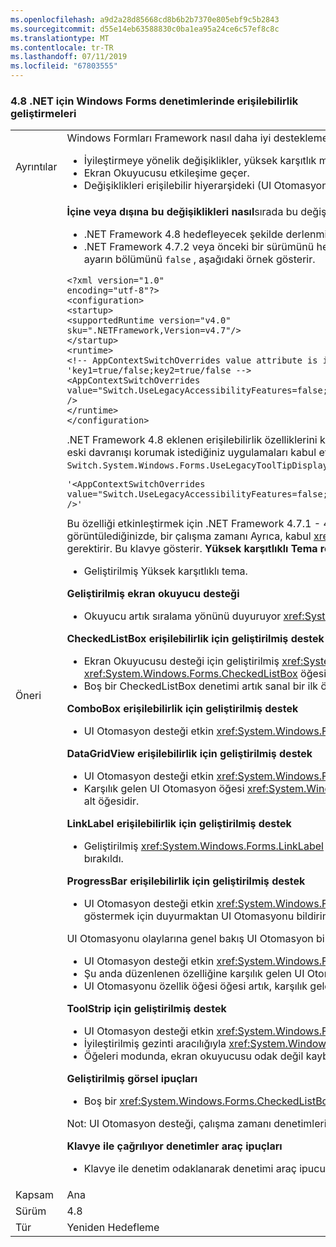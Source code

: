 ```yaml
---
ms.openlocfilehash: a9d2a28d85668cd8b6b2b7370e805ebf9c5b2843
ms.sourcegitcommit: d55e14eb63588830c0ba1ea95a24ce6c57ef8c8c
ms.translationtype: MT
ms.contentlocale: tr-TR
ms.lasthandoff: 07/11/2019
ms.locfileid: "67803555"
---
```

### <a name="accessibility-improvements-in-windows-forms-controls-for-net-48"></a>4\.8 .NET için Windows Forms denetimlerinde erişilebilirlik geliştirmeleri

|   |   |
|---|---|
|Ayrıntılar|Windows Formları Framework nasıl daha iyi desteklemek için erişilebilirlik teknolojileriyle Windows Forms müşteriler çalıştığını geliştirmeye devam ediyor. Bunlar aşağıdaki değişiklikleri içerir:<ul><li>İyileştirmeye yönelik değişiklikler, yüksek karşıtlık modunda görüntüleyin.</li><li>Ekran Okuyucusu etkileşime geçer.</li><li>Değişiklikleri erişilebilir hiyerarşideki (UI Otomasyon ağacı gezinmeyi artırma).</li></ul>|
|Öneri|<strong>İçine veya dışına bu değişiklikleri nasıl</strong>sırada bu değişiklikleri yararlanmak uygulama için .NET Framework 4.8 üzerinde çalıştırmanız gerekir. Uygulamaya bu değişiklikler aşağıdaki yollardan birini, kabul edebileceğiniz:<ul><li>.NET Framework 4.8 hedefleyecek şekilde derlenmiştir. Bu erişilebilirlik değişiklikler, .NET Framework 4.8 hedefleyen Windows Forms uygulamaları üzerinde varsayılan olarak etkinleştirilir.</li><li>.NET Framework 4.7.2 veya önceki bir sürümünü hedefleyen ve eski erişilebilirlik davranışları dışında aşağıdakileri ekleyerek bölgedeyse [AppContext anahtar](https://docs.microsoft.com/dotnet/framework/configure-apps/file-schema/runtime/appcontextswitchoverrides-element) için <code>&lt;runtime&gt;</code> uygulama yapılandırma dosyasını ve bu ayarın bölümünü <code>false</code> , aşağıdaki örnek gösterir.</li></ul><pre><code class="lang-xml">&lt;?xml version=&quot;1.0&quot; encoding=&quot;utf-8&quot;?&gt;&#13;&#10;&lt;configuration&gt;&#13;&#10;&lt;startup&gt;&#13;&#10;&lt;supportedRuntime version=&quot;v4.0&quot; sku=&quot;.NETFramework,Version=v4.7&quot;/&gt;&#13;&#10;&lt;/startup&gt;&#13;&#10;&lt;runtime&gt;&#13;&#10;&lt;!-- AppContextSwitchOverrides value attribute is in the form of &#39;key1=true/false;key2=true/false  --&gt;&#13;&#10;&lt;AppContextSwitchOverrides value=&quot;Switch.UseLegacyAccessibilityFeatures=false;Switch.UseLegacyAccessibilityFeatures.2=false;Switch.UseLegacyAccessibilityFeatures.3=false&quot; /&gt;&#13;&#10;&lt;/runtime&gt;&#13;&#10;&lt;/configuration&gt;&#13;&#10;</code></pre>.NET Framework 4.8 eklenen erişilebilirlik özelliklerini kabul etmek için de .NET Framework 4.7.1 ve de 4.7.2 erişilebilirlik özelliklerine kabul gerekir olduğunu unutmayın. .NET Framework 4.8 hedefleyen ve erişilebilirlik eski davranışı korumak istediğiniz uygulamaları kabul etme eski erişilebilirlik özelliklerinin kullanımı için açıkça ayarlayarak bu AppContext anahtar <code>true</code>. Araç İpucu çağırma Destek klavye etkinleştirme gerektirir ekleme <code>Switch.System.Windows.Forms.UseLegacyToolTipDisplay=false</code> AppContextSwitchOverrides değer satırına:<pre><code class="lang-xml">&#39;&lt;AppContextSwitchOverrides value=&quot;Switch.UseLegacyAccessibilityFeatures=false;Switch.UseLegacyAccessibilityFeatures.2=false;Switch.UseLegacyAccessibilityFeatures.3=false;Switch.System.Windows.Forms.UseLegacyToolTipDisplay=false&quot; /&gt;&#39;&#13;&#10;</code></pre>Bu özelliği etkinleştirmek için .NET Framework 4.7.1 - 4.8 yukarıda sözü edilen erişilebilirlik özelliklerini seçim gerektiğini unutmayın. Erişilebilirlik özellikleri abone değil, ancak araç ipucu hiçbirini özellik görüntülediğinizde, bir çalışma zamanı Ayrıca, kabul <xref:System.NotSupportedException> ilk bu özelliklere erişim için oluşturulur. Özel durum iletisi araç ipuçları erişilebilirlik geliştirmeleri düzeyi 3 etkinleştirilmesini gerektirir. Bu klavye gösterir. <strong>Yüksek karşıtlıklı Tema renkleri kullanın, işletim sistemi tarafından tanımlanan</strong><ul><li>Geliştirilmiş Yüksek karşıtlıklı tema.</li></ul><strong>Geliştirilmiş ekran okuyucu desteği</strong><ul><li>Okuyucu artık sıralama yönünü duyuruyor <xref:System.Windows.Forms.DataGridViewColumn> Duyurusu, erişilebilir bir adı, bir <xref:System.Windows.Forms.DataGridViewCell>.</li></ul><strong>CheckedListBox erişilebilirlik için geliştirilmiş destek</strong><ul><li>Ekran Okuyucusu desteği için geliştirilmiş <xref:System.Windows.Forms.CheckedListBox> denetimi. İçin gezinirken <xref:System.Windows.Forms.CheckedListBox> klavyeyi kullanarak denetim, ekran okuyucusu odaklanır <xref:System.Windows.Forms.CheckedListBox> öğesini ve bunu duyurur.</li><li>Boş bir CheckedListBox denetimi artık sanal bir ilk öğe için Denetim odaklanmış olur edilirken bir odak dikdörtgeni sahiptir.</li></ul><strong>ComboBox erişilebilirlik için geliştirilmiş destek</strong><ul><li>UI Otomasyon desteği etkin <xref:System.Windows.Forms.ComboBox> denetiminin UI Otomasyonu bildirimleri ve diğer UI Otomasyon özelliklerini kullanma olanağı.</li></ul><strong>DataGridView erişilebilirlik için geliştirilmiş destek</strong><ul><li>UI Otomasyon desteği etkin <xref:System.Windows.Forms.DataGridView> denetimi ile UI Otomasyonu bildirimleri ve diğer UI Otomasyon özelliklerini kullanma olanağı.</li><li>Karşılık gelen UI Otomasyon öğesi <xref:System.Windows.Forms.DataGridViewComboBoxEditingControl> veya <xref:System.Windows.Forms.DataGridViewTextBoxEditingControl> artık karşılık gelen düzenleme hücre bir alt öğesidir.</li></ul><strong>LinkLabel erişilebilirlik için geliştirilmiş destek</strong><ul><li>Geliştirilmiş <xref:System.Windows.Forms.LinkLabel> erişilebilirlik denetimi: Ekran Okuyucusu, bağlantıyı devre dışı durumunu duyuruyor karşılık gelen <xref:System.Windows.Forms.LinkLabel> denetimi devre dışı bırakıldı.</li></ul><strong>ProgressBar erişilebilirlik için geliştirilmiş destek</strong><ul><li>UI Otomasyon desteği etkin <xref:System.Windows.Forms.ProgressBar> denetim UI Otomasyonu bildirimleri ve diğer UI Otomasyon özelliklerini kullanma olanağı. Geliştiriciler artık, ekran okuyucusu, ilerlemeyi göstermek için duyurmaktan UI Otomasyonu bildirimlerini kullanma olanağına sahip olursunuz.</li></ul>UI Otomasyonu olaylarına genel bakış UI Otomasyon bildirim olayları dahil, genel bir bakış için bkz. [UI Otomasyonu olaylarına genel bakış](https://docs.microsoft.com/en-us/windows/desktop/WinAuto/uiauto-eventsoverview). <strong>PropertyGrid erişilebilirlik için geliştirilmiş destek</strong><ul><li>UI Otomasyon desteği etkin <xref:System.Windows.Forms.PropertyGrid> denetiminin UI Otomasyonu bildirimleri ve diğer UI Otomasyon özelliklerini kullanma olanağı.</li><li>Şu anda düzenlenen özelliğine karşılık gelen UI Otomasyon öğesi bir alt öğenin karşılık gelen özellik UI Otomasyonu sunulmuştur.</li><li>UI Otomasyonu özellik öğesi öğesi artık, karşılık gelen kategori öğesi bir alt öğesidir üst <xref:System.Windows.Forms.PropertyGrid> denetimi, kategori görünümünde ayarlanır.</li></ul><strong>ToolStrip için geliştirilmiş destek</strong><ul><li>UI Otomasyon desteği etkin <xref:System.Windows.Forms.ToolStrip> denetiminin UI Otomasyonu bildirimleri ve diğer UI Otomasyon özelliklerini kullanma olanağı.</li><li>İyileştirilmiş gezinti aracılığıyla <xref:System.Windows.Forms.ToolStrip> öğeleri.</li><li>Öğeleri modunda, ekran okuyucusu odak değil kaybolur ve gizli öğeleri geçmez.</li></ul><strong>Geliştirilmiş görsel ipuçları</strong><ul><li>Boş bir <xref:System.Windows.Forms.CheckedListBox> denetim odağı aldığında odak göstergesi artık görüntüler.</li></ul>Not: UI Otomasyon desteği, çalışma zamanı denetimleri etkin ancak tasarım zamanında kullanılmaz. UI Otomasyonu genel bakış için bkz. [UI otomasyonuna genel bakış](https://docs.microsoft.com/dotnet/framework/ui-automation/ui-automation-overview).</p><strong>Klavye ile çağrılıyor denetimler araç ipuçları</strong><ul><li>Klavye ile denetim odaklanarak denetimi araç ipucu artık çağrılabilir. Bu özellik uygulama için açıkça etkinleştirilmesi gerekir (bkz  <strong>&quot;içine veya dışına bu değişiklikleri nasıl&quot;</strong>)</li></ul>|
|Kapsam|Ana|
|Sürüm|4.8|
|Tür|Yeniden Hedefleme|

